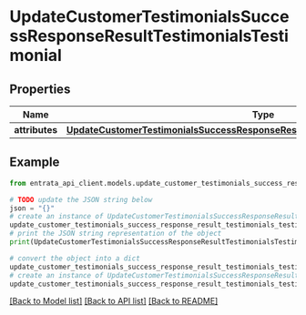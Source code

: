 # UpdateCustomerTestimonialsSuccessResponseResultTestimonialsTestimonial


## Properties

Name | Type | Description | Notes
------------ | ------------- | ------------- | -------------
**attributes** | [**UpdateCustomerTestimonialsSuccessResponseResultTestimonialsTestimonialAttributes**](UpdateCustomerTestimonialsSuccessResponseResultTestimonialsTestimonialAttributes.md) |  | 

## Example

```python
from entrata_api_client.models.update_customer_testimonials_success_response_result_testimonials_testimonial import UpdateCustomerTestimonialsSuccessResponseResultTestimonialsTestimonial

# TODO update the JSON string below
json = "{}"
# create an instance of UpdateCustomerTestimonialsSuccessResponseResultTestimonialsTestimonial from a JSON string
update_customer_testimonials_success_response_result_testimonials_testimonial_instance = UpdateCustomerTestimonialsSuccessResponseResultTestimonialsTestimonial.from_json(json)
# print the JSON string representation of the object
print(UpdateCustomerTestimonialsSuccessResponseResultTestimonialsTestimonial.to_json())

# convert the object into a dict
update_customer_testimonials_success_response_result_testimonials_testimonial_dict = update_customer_testimonials_success_response_result_testimonials_testimonial_instance.to_dict()
# create an instance of UpdateCustomerTestimonialsSuccessResponseResultTestimonialsTestimonial from a dict
update_customer_testimonials_success_response_result_testimonials_testimonial_from_dict = UpdateCustomerTestimonialsSuccessResponseResultTestimonialsTestimonial.from_dict(update_customer_testimonials_success_response_result_testimonials_testimonial_dict)
```
[[Back to Model list]](../README.md#documentation-for-models) [[Back to API list]](../README.md#documentation-for-api-endpoints) [[Back to README]](../README.md)


